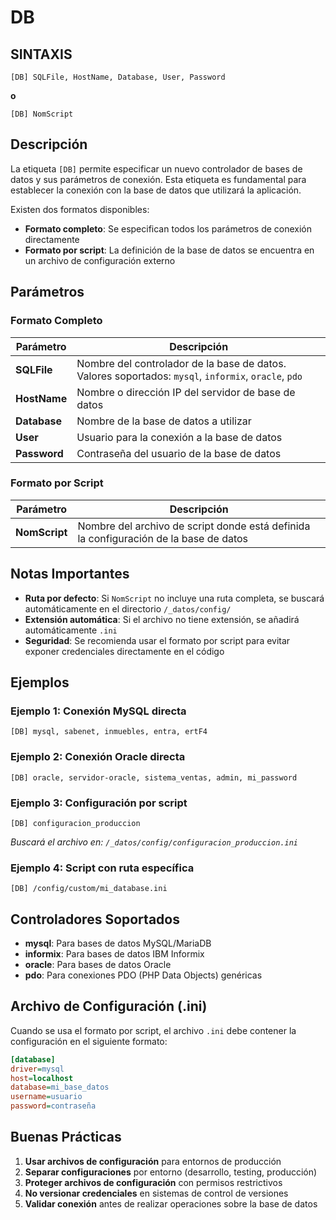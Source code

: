 # DB

## SINTAXIS

```
[DB] SQLFile, HostName, Database, User, Password
```

**o**

```
[DB] NomScript
```

## Descripción

La etiqueta `[DB]` permite especificar un nuevo controlador de bases de datos y sus parámetros de conexión. Esta etiqueta es fundamental para establecer la conexión con la base de datos que utilizará la aplicación.

Existen dos formatos disponibles:
- **Formato completo**: Se especifican todos los parámetros de conexión directamente
- **Formato por script**: La definición de la base de datos se encuentra en un archivo de configuración externo

## Parámetros

### Formato Completo

| Parámetro | Descripción |
|-----------|-------------|
| **SQLFile** | Nombre del controlador de la base de datos. Valores soportados: `mysql`, `informix`, `oracle`, `pdo` |
| **HostName** | Nombre o dirección IP del servidor de base de datos |
| **Database** | Nombre de la base de datos a utilizar |
| **User** | Usuario para la conexión a la base de datos |
| **Password** | Contraseña del usuario de la base de datos |

### Formato por Script

| Parámetro | Descripción |
|-----------|-------------|
| **NomScript** | Nombre del archivo de script donde está definida la configuración de la base de datos |

## Notas Importantes

- **Ruta por defecto**: Si `NomScript` no incluye una ruta completa, se buscará automáticamente en el directorio `/_datos/config/`
- **Extensión automática**: Si el archivo no tiene extensión, se añadirá automáticamente `.ini`
- **Seguridad**: Se recomienda usar el formato por script para evitar exponer credenciales directamente en el código

## Ejemplos

### Ejemplo 1: Conexión MySQL directa
```
[DB] mysql, sabenet, inmuebles, entra, ertF4
```

### Ejemplo 2: Conexión Oracle directa
```
[DB] oracle, servidor-oracle, sistema_ventas, admin, mi_password
```

### Ejemplo 3: Configuración por script
```
[DB] configuracion_produccion
```
*Buscará el archivo en: `/_datos/config/configuracion_produccion.ini`*

### Ejemplo 4: Script con ruta específica
```
[DB] /config/custom/mi_database.ini
```

## Controladores Soportados

- **mysql**: Para bases de datos MySQL/MariaDB
- **informix**: Para bases de datos IBM Informix
- **oracle**: Para bases de datos Oracle
- **pdo**: Para conexiones PDO (PHP Data Objects) genéricas

## Archivo de Configuración (.ini)

Cuando se usa el formato por script, el archivo `.ini` debe contener la configuración en el siguiente formato:

```ini
[database]
driver=mysql
host=localhost
database=mi_base_datos
username=usuario
password=contraseña
```

## Buenas Prácticas

1. **Usar archivos de configuración** para entornos de producción
2. **Separar configuraciones** por entorno (desarrollo, testing, producción)
3. **Proteger archivos de configuración** con permisos restrictivos
4. **No versionar credenciales** en sistemas de control de versiones
5. **Validar conexión** antes de realizar operaciones sobre la base de datos